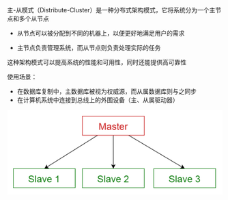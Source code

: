主-从模式（Distribute-Cluster）是一种分布式架构模式，它将系统分为一个主节点和多个从节点

- 从节点可以被分配到不同的机器上，以便更好地满足用户的需求

- 主节点负责管理系统，而从节点则负责处理实际的任务

这种架构模式可以提高系统的性能和可用性，同时还能提供高可靠性

使用场景：

- 在数据库复制中，主数据库被视为权威源，而从属数据库则与之同步
- 在计算机系统中连接到总线上的外围设备（主、从属驱动器）

![img](.assets/%E4%B8%BB-%E4%BB%8E%E6%A8%A1%E5%BC%8F/4366140-edf01599f345b511.png)